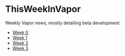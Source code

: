 # ThisWeekInVapor
Weekly Vapor news, mostly detailing beta development

* [Week 0](https://twof.github.io/VaporNation/week0-18-01-21)
* [Week 1](https://twof.github.io/VaporNation/week1-18-01-29)
* [Week 2](https://twof.github.io/VaporNation/week2-18-02-05)
* [Week 3](https://twof.github.io/VaporNation/week3-18-02-12)
